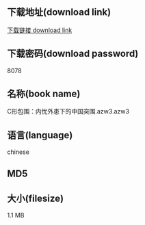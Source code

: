 ## 下载地址(download link)
[下载链接 download link](https://tutu365.netlify.app/?s=C%E5%BD%A2%E5%8C%85%E5%9B%B4%EF%BC%9A%E5%86%85%E5%BF%A7%E5%A4%96%E6%82%A3%E4%B8%8B%E7%9A%84%E4%B8%AD%E5%9B%BD%E7%AA%81%E5%9B%B4.azw3)

## 下载密码(download password)
8078

## 名称(book name)
C形包围：内忧外患下的中国突围.azw3.azw3

## 语言(language)
chinese

## MD5


## 大小(filesize)
1.1 MB
